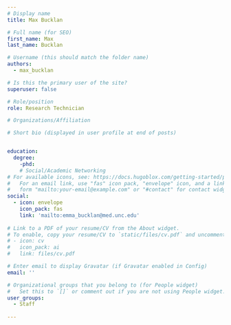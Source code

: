 ```yaml
---
# Display name
title: Max Bucklan

# Full name (for SEO)
first_name: Max
last_name: Bucklan

# Username (this should match the folder name)
authors:
  - max_bucklan

# Is this the primary user of the site?
superuser: false

# Role/position
role: Research Technician

# Organizations/Affiliation

# Short bio (displayed in user profile at end of posts)


education:
  degree:
    -phd: 
    # Social/Academic Networking
# For available icons, see: https://docs.hugoblox.com/getting-started/page-builder/#icons
#   For an email link, use "fas" icon pack, "envelope" icon, and a link in the
#   form "mailto:your-email@example.com" or "#contact" for contact widget.
social:
  - icon: envelope
    icon_pack: fas
    link: 'mailto:emma_bucklan@med.unc.edu'
  
# Link to a PDF of your resume/CV from the About widget.
# To enable, copy your resume/CV to `static/files/cv.pdf` and uncomment the lines below.
# - icon: cv
#   icon_pack: ai
#   link: files/cv.pdf

# Enter email to display Gravatar (if Gravatar enabled in Config)
email: ''

# Organizational groups that you belong to (for People widget)
#   Set this to `[]` or comment out if you are not using People widget.
user_groups:
  - Staff
   
---
```


